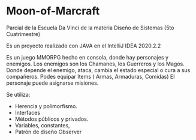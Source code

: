 # Moon-of-Marcraft
Parcial de la Escuela Da Vinci de la materia Diseño de Sistemas (5to Cuatrimestre)

Es un proyecto realizado con JAVA en el IntelliJ IDEA 2020.2.2

Es un juego MMORPG hecho en consola, donde hay personajes y enemigos.
Los enemigos son los Chamanes, los Guerreros y los Magos.
Donde depende el enemigo, ataca, cambia el estado especial o cura a sus compañeros.
Podes equipar Items ( Armas, Armaduras, Comidas)
El personaje puede asignarse misiones.

Se utiliza:
- Herencia y polimorfismo.
- Interfaces
- Métodos públicos y privados.
- Variables, constantes, 
- Patrón de diseño Observer

